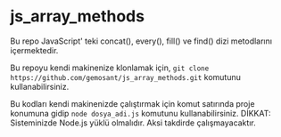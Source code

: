 # js_array_methods
Bu repo JavaScript' teki concat(), every(), fill() ve find() dizi metodlarını içermektedir.

Bu repoyu kendi makinenize klonlamak için,
    ```git clone https://github.com/gemosant/js_array_methods.git```
komutunu kullanabilirsiniz.

Bu kodları kendi makinenizde çalıştırmak için komut satırında proje konumuna gidip
      ```node dosya_adi.js```
komutunu kullanabilirsiniz. DİKKAT: Sisteminizde Node.js yüklü olmalıdır. Aksi takdirde çalışmayacaktır.
